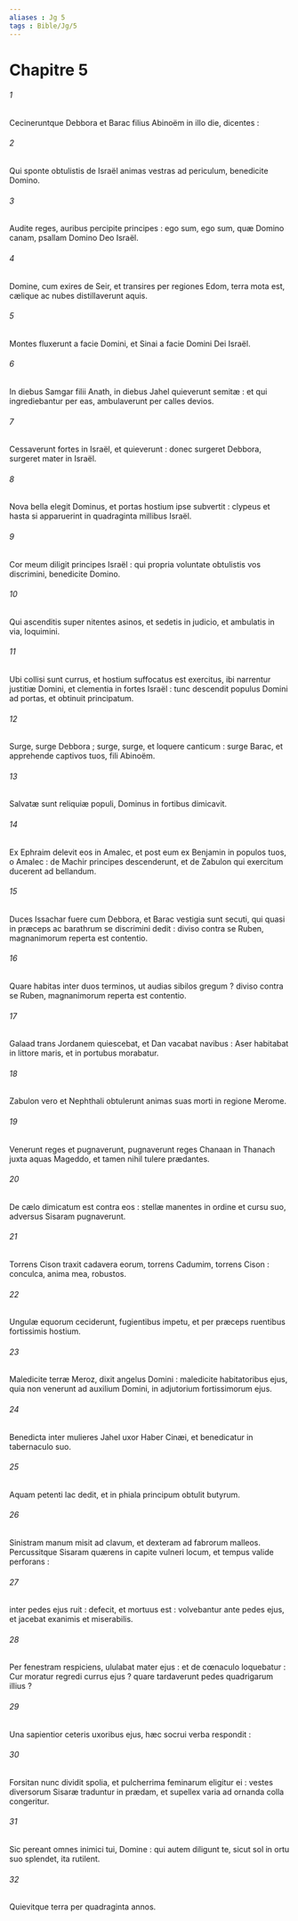 ```yaml
---
aliases : Jg 5
tags : Bible/Jg/5
---
```


# Chapitre 5

###### 1
Cecineruntque Debbora et Barac filius Abinoëm in illo die, dicentes :
###### 2
Qui sponte obtulistis de Israël animas vestras ad periculum, benedicite Domino.
###### 3
Audite reges, auribus percipite principes : ego sum, ego sum, quæ Domino canam, psallam Domino Deo Israël.
###### 4
Domine, cum exires de Seir, et transires per regiones Edom, terra mota est, cælique ac nubes distillaverunt aquis.
###### 5
Montes fluxerunt a facie Domini, et Sinai a facie Domini Dei Israël.
###### 6
In diebus Samgar filii Anath, in diebus Jahel quieverunt semitæ : et qui ingrediebantur per eas, ambulaverunt per calles devios.
###### 7
Cessaverunt fortes in Israël, et quieverunt : donec surgeret Debbora, surgeret mater in Israël.
###### 8
Nova bella elegit Dominus, et portas hostium ipse subvertit : clypeus et hasta si apparuerint in quadraginta millibus Israël.
###### 9
Cor meum diligit principes Israël : qui propria voluntate obtulistis vos discrimini, benedicite Domino.
###### 10
Qui ascenditis super nitentes asinos, et sedetis in judicio, et ambulatis in via, loquimini.
###### 11
Ubi collisi sunt currus, et hostium suffocatus est exercitus, ibi narrentur justitiæ Domini, et clementia in fortes Israël : tunc descendit populus Domini ad portas, et obtinuit principatum.
###### 12
Surge, surge Debbora ; surge, surge, et loquere canticum : surge Barac, et apprehende captivos tuos, fili Abinoëm.
###### 13
Salvatæ sunt reliquiæ populi, Dominus in fortibus dimicavit.
###### 14
Ex Ephraim delevit eos in Amalec, et post eum ex Benjamin in populos tuos, o Amalec : de Machir principes descenderunt, et de Zabulon qui exercitum ducerent ad bellandum.
###### 15
Duces Issachar fuere cum Debbora, et Barac vestigia sunt secuti, qui quasi in præceps ac barathrum se discrimini dedit : diviso contra se Ruben, magnanimorum reperta est contentio.
###### 16
Quare habitas inter duos terminos, ut audias sibilos gregum ? diviso contra se Ruben, magnanimorum reperta est contentio.
###### 17
Galaad trans Jordanem quiescebat, et Dan vacabat navibus : Aser habitabat in littore maris, et in portubus morabatur.
###### 18
Zabulon vero et Nephthali obtulerunt animas suas morti in regione Merome.
###### 19
Venerunt reges et pugnaverunt, pugnaverunt reges Chanaan in Thanach juxta aquas Mageddo, et tamen nihil tulere prædantes.
###### 20
De cælo dimicatum est contra eos : stellæ manentes in ordine et cursu suo, adversus Sisaram pugnaverunt.
###### 21
Torrens Cison traxit cadavera eorum, torrens Cadumim, torrens Cison : conculca, anima mea, robustos.
###### 22
Ungulæ equorum ceciderunt, fugientibus impetu, et per præceps ruentibus fortissimis hostium.
###### 23
Maledicite terræ Meroz, dixit angelus Domini : maledicite habitatoribus ejus, quia non venerunt ad auxilium Domini, in adjutorium fortissimorum ejus.
###### 24
Benedicta inter mulieres Jahel uxor Haber Cinæi, et benedicatur in tabernaculo suo.
###### 25
Aquam petenti lac dedit, et in phiala principum obtulit butyrum.
###### 26
Sinistram manum misit ad clavum, et dexteram ad fabrorum malleos. Percussitque Sisaram quærens in capite vulneri locum, et tempus valide perforans :
###### 27
inter pedes ejus ruit : defecit, et mortuus est : volvebantur ante pedes ejus, et jacebat exanimis et miserabilis.
###### 28
Per fenestram respiciens, ululabat mater ejus : et de cœnaculo loquebatur : Cur moratur regredi currus ejus ? quare tardaverunt pedes quadrigarum illius ?
###### 29
Una sapientior ceteris uxoribus ejus, hæc socrui verba respondit :
###### 30
Forsitan nunc dividit spolia, et pulcherrima feminarum eligitur ei : vestes diversorum Sisaræ traduntur in prædam, et supellex varia ad ornanda colla congeritur.
###### 31
Sic pereant omnes inimici tui, Domine : qui autem diligunt te, sicut sol in ortu suo splendet, ita rutilent.
###### 32
Quievitque terra per quadraginta annos.
